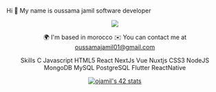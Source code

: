 Hi 👋 My name is oussama jamil
software developer

<div align="center">

![](https://camo.githubusercontent.com/992babdffd8c74a1502de375fbdf7e4d54773242/68747470733a2f2f6d656469612e67697068792e636f6d2f6d656469612f53576f536b4e36447854737a71494b4571762f67697068792e676966)

🌍  I'm based in morocco
✉️  You can contact me at oussamajamil01@gmail.com


Skills
C Javascript  HTML5 React NextJs Vue Nuxtjs CSS3 NodeJS MongoDB MySQL PostgreSQL Flutter ReactNative



[![ojamil's 42 stats](https://badge.mediaplus.ma/greenbinary/ojamil)](https://github.com/oakoudad/badge42)
